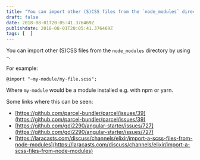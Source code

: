 ```yaml
---
title: "You can import other (S)CSS files from the `node_modules` directory by using `~`."
draft: false
date: 2018-08-01T20:05:41.376469Z
publishdate: 2018-08-01T20:05:41.376469Z
tags: [  ]
---
```

You can import other (S)CSS files from the `node_modules` directory by using `~`.

For example:

```
@import "~my-module/my-file.scss";
```

Where `my-module` would be a module installed e.g. with npm or yarn.

Some links where this can be seen:

- [https://github.com/parcel-bundler/parcel/issues/39](https://github.com/parcel-bundler/parcel/issues/39)
- [https://github.com/gdi2290/angular-starter/issues/727](https://github.com/gdi2290/angular-starter/issues/727)
- [https://laracasts.com/discuss/channels/elixir/import-a-scss-files-from-node-modules](https://laracasts.com/discuss/channels/elixir/import-a-scss-files-from-node-modules)
    